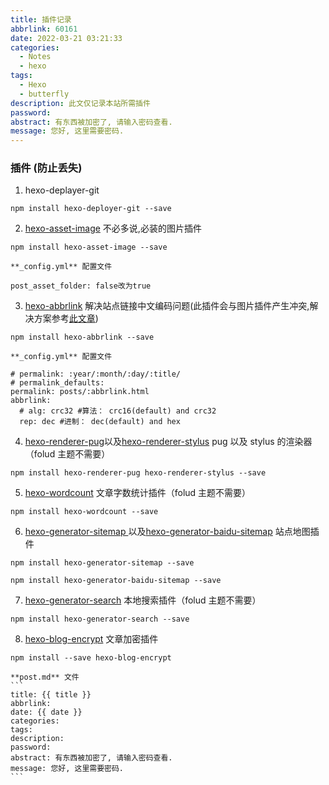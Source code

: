 ```yaml
---
title: 插件记录
abbrlink: 60161
date: 2022-03-21 03:21:33
categories:
  - Notes
  - hexo
tags:
  - Hexo
  - butterfly
description: 此文仅记录本站所需插件
password:
abstract: 有东西被加密了, 请输入密码查看.
message: 您好, 这里需要密码.
---
```


### 插件 (防止丢失)

1. hexo-deplayer-git
```
npm install hexo-deployer-git --save
```
2. [hexo-asset-image](https://github.com/xcodebuild/hexo-asset-image)
   不必多说,必装的图片插件

```
npm install hexo-asset-image --save
```

    **_config.yml** 配置文件

```
post_asset_folder: false改为true
```

3. [hexo-abbrlink](https://github.com/rozbo/hexo-abbrlink)
   解决站点链接中文编码问题(此插件会与图片插件产生冲突,解决方案参考[此文章](https://imgod.me/posts/55.html))

```
npm install hexo-abbrlink --save
```

    **_config.yml** 配置文件

```
# permalink: :year/:month/:day/:title/
# permalink_defaults:
permalink: posts/:abbrlink.html
abbrlink:
  # alg: crc32 #算法： crc16(default) and crc32
  rep: dec #进制： dec(default) and hex
```

4. [hexo-renderer-pug](https://github.com/hexojs/hexo-renderer-pug)以及[hexo-renderer-stylus](https://github.com/hexojs/hexo-renderer-stylus)
   pug 以及 stylus 的渲染器（folud 主题不需要）

```
npm install hexo-renderer-pug hexo-renderer-stylus --save
```

5. [hexo-wordcount](https://github.com/willin/hexo-wordcount)
   文章字数统计插件（folud 主题不需要）

```
npm install hexo-wordcount --save
```

6. [hexo-generator-sitemap
   ](https://github.com/hexojs/hexo-generator-sitemap)以及[hexo-generator-baidu-sitemap](https://github.com/coneycode/hexo-generator-baidu-sitemap)
   站点地图插件

```
npm install hexo-generator-sitemap --save
```

```
npm install hexo-generator-baidu-sitemap --save
```

7. [hexo-generator-search](https://github.com/wzpan/hexo-generator-search)
   本地搜索插件（folud 主题不需要）

```
npm install hexo-generator-search --save
```

8. [hexo-blog-encrypt](https://github.com/D0n9X1n/hexo-blog-encrypt)
   文章加密插件

```
npm install --save hexo-blog-encrypt
```

    **post.md** 文件
    ```
    title: {{ title }}
    abbrlink:
    date: {{ date }}
    categories:
    tags:
    description:
    password:
    abstract: 有东西被加密了, 请输入密码查看.
    message: 您好, 这里需要密码.
    ```
